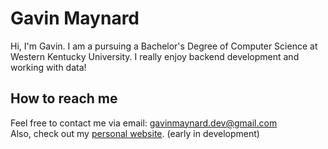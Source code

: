 # Gavin Maynard
Hi, I'm Gavin. I am a pursuing a Bachelor's Degree of Computer Science at Western Kentucky University. I really enjoy backend development and working with data!

## How to reach me
Feel free to contact me via email: [gavinmaynard.dev@gmail.com](mailto:gavinmaynard.dev@gmail.com)  
Also, check out my [personal website](https://gavinmaynard.dev). (early in development)

